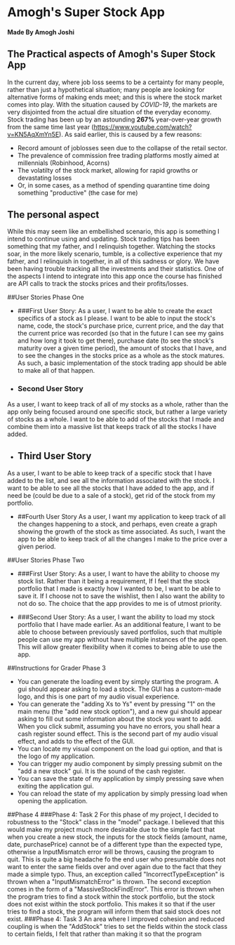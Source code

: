 # Amogh's Super Stock App

#### Made By Amogh Joshi

## The Practical aspects of Amogh's Super Stock App

In the current day, where job loss seems to be a certainty for many people, rather than just a hypothetical situation;
many people are looking for alternative forms of making ends meet; and this is where the stock market comes into play.
With the situation caused by *COVID-19*, the markets are very disjointed from the actual dire situation of the everyday
economy. Stock trading has been up by an astounding **267%** year-over-year growth from the same time last year 
(https://www.youtube.com/watch?v=KN5AqXmYn5E). As said earlier, this is caused by a few reasons:
- Record amount of joblosses seen due to the collapse of the retail sector.
- The prevalence of commission free trading platforms mostly aimed at millennials (Robinhood, Acorns)
- The volatilty of the stock market, allowing for rapid growths or devastating losses
- Or, in some cases, as a method of spending quarantine time doing something "productive" (the case for me)   

## The personal aspect

While this may seem like an embellished scenario, this app is something I intend to continue using and updating. Stock
trading tips has been something that my father, and I relinquish together. Watching the stocks soar, in the more likely 
scenario, tumble, is a collective experience that my father, and I relinquish in together, in all of this sadness or 
glory. We have been having trouble tracking all the investments and their statistics. One of the aspects I intend to
integrate into this app once the course has finished are API calls to track the stocks prices and their profits/losses.

##User Stories Phase One
- ###First User Story:
As a user, I want to be able to create the exact specifics of a stock as I please. I want to be able to input the 
stock's name, code, the stock's purchase price, current price, and the day that the current price was recorded (so that 
in the future I can see my gains and how long it took to get there), purchase date (to see the stock's maturity over a
given time period), the amount of stocks that I have, and to see the changes in the stocks price as a whole as the 
stock matures. As such, a basic implementation of the stock trading app should be able to make all of that happen.

- ### Second User Story
As a user, I want to keep track of all of my stocks as a whole, rather than the app only being focused around one 
specific stock, but rather a large variety of stocks as a whole. I want to be able to add of the stocks that I made and 
combine them into a massive list that keeps track of all the stocks I have added.

- ## Third User Story
As a user, I want to be able to keep track of a specific stock that I have added to the list, and see all the 
information associated with the stock. I want to be able to see all the stocks that I have added to the app, and if
need be (could be due to a sale of a stock), get rid of the stock from my portfolio.

- ##Fourth User Story
As a user, I want my application to keep track of all the changes happening to a stock, and perhaps, even create a graph
showing the growth of the stock as time associated. As such, I want the app to be able to keep track of all the changes
I make to the price over a given period.


##User Stories Phase Two
- ###First User Story:
As a user, I want to have the ability to choose my stock list. Rather than it being a requirement, If I feel that the 
stock portfolio that I made is exactly how I wanted to be, I want to be able to save it. If I choose not to save the 
wishlist, then I also want the ability to not do so. The choice that the app provides to me is of utmost priority.

- ###Second User Story:
As a user, I want the ability to load my stock portfolio that I have made earlier. As an additional feature, I want to 
be able to choose between previously saved portfolios, such that multiple people can use my app without have multiple 
instances of the app open. This will allow greater flexibility when it comes to being able to use the app.


##Instructions for Grader Phase 3
- You can generate the loading event by simply starting the program. A gui should appear asking to load a stock. 
The GUI has a custom-made logo, and this is one part of my audio visual experience.
- You can generate the "adding Xs to Ys" event by pressing "1" on the main menu (the "add new stock option"), and a new
gui should appear asking to fill out some information about the stock you want to add. When you click submit, assuming 
you have no errors, you shall hear a cash register sound effect. This is the second part of my audio visual effect, and 
adds to the effect of the GUI.
- You can locate my visual component on the load gui option, and that is the logo of my application.
- You can trigger my audio component by simply pressing submit on the "add a new stock" gui. It is the sound of the cash 
register.
- You can save the state of my application by simply pressing save when exiting the application gui. 
- You can reload the state of my application by simply pressing load when opening the application.

##Phase 4
###Phase 4: Task 2
For this phase of my project, I decided to robustness to the "Stock" class in the "model" package. I believed that 
this would make my project much more desirable due to the simple fact that when you create a new stock, the inputs
for the stock fields (amount, name, date, purchasePrice) cannot be of a different type than the expected type, 
otherwise a InputMismatch error will be throws, causing the program to quit. This is quite a big headache fo the end 
user who presumable does not want to enter the same fields over and over again due to the fact that they made a simple
typo. Thus, an exception called "IncorrectTypeException" is thrown when a "InputMismatchError"  is thrown. 
The second exception comes in the form of a "MassiveStockFindError". This error is thrown when the program tries to find 
a stock within the stock portfolio, but the stock does not exist within the stock portfolio. This makes it so that if 
the user tries to find a stock, the program will inform them that said stock does not exist.
###Phase 4: Task 3
An area where I improved cohesion and reduced coupling is when the "AddStock" tries to set the fields within the stock
class to certain fields, I felt that rather than making it so that the program 